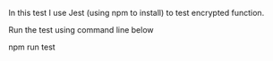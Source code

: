 
In this test I use Jest (using npm to install) to test encrypted function.

Run the test using command line below

npm run test

